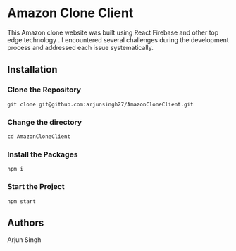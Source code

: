 
# Amazon Clone Client

This Amazon clone website was built using React Firebase and other top edge technology . I encountered several challenges during the development process and addressed each issue systematically.

## Installation
### Clone the Repository
```
git clone git@github.com:arjunsingh27/AmazonCloneClient.git
```
### Change the directory  
```
cd AmazonCloneClient
```
### Install the Packages 
```
npm i
```
### Start the Project 
```
npm start
```

## Authors
Arjun Singh 
 
